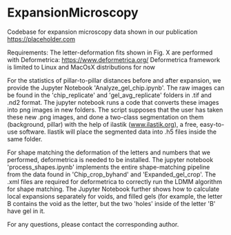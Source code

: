 # ExpansionMicroscopy
Codebase for expansion microscopy data shown in our publication https://placeholder.com

Requirements:
The letter-deformation fits shown in Fig. X are performed with Deformetrica: https://www.deformetrica.org/
Deformetrica framework is limited to Linux and MacOsX distributions for now

For the statistics of pillar-to-pillar distances before and after expansion, we provide the Jupyter Notebook 'Analyze_gel_chip.ipynb'. The raw images can be found in the 'chip_replicate' and 'gel_avg_replicate' folders in .tif and .nd2 format. The jupyter notebook runs a code that converts these images into png images in new folders. The script supposes that the user has taken these new .png images, and done a two-class segmentation on them (background, pillar) with the help of ilastik (www.ilastik.org), a free, easy-to-use software. Ilastik will place the segmented data into .h5 files inside the same folder.

For shape matching the deformation of the letters and numbers that we performed, deformetrica is needed to be installed. The jupyter notebook 'process_shapes.ipynb' implements the entire shape-matching pipeline from the data found in 'Chip_crop_byhand' and 'Expanded_gel_crop'. The .xml files are required for deformetrica to correctly run the LDMM algorithm for shape matching. The Jupyter Notebook further shows how to calculate local expansions separately for voids, and filled gels (for example, the letter B contains the void as the letter, but the two 'holes' inside of the letter 'B' have gel in it. 

For any questions, please contact the corresponding author.
